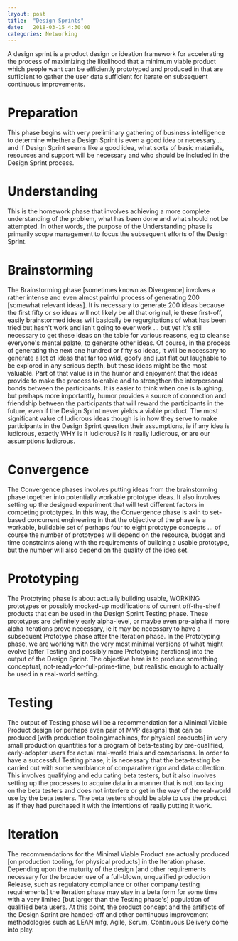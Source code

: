 ```yaml
---
layout: post
title:  "Design Sprints"
date:   2018-03-15 4:30:00
categories: Networking
---
```

A design sprint is a product design or ideation framework for accelerating the process of maximizing the likelihood that a minimum viable product which people want can be efficiently prototyped and produced in that are sufficient to gather the user data sufficient for iterate on subsequent continuous improvements.

# Preparation

This phase begins with very preliminary gathering of business intelligence to determine whether a Design Sprint is even a good idea or necessary ... and if Design Sprint seems like a good idea, what sorts of basic materials, resources and support will be necessary and who should be included in the Design Sprint process.

# Understanding

This is the homework phase that involves achieving a more complete understanding of the problem, what has been done and what should not be attempted. In other words, the purpose of the Understanding phase is primarily scope management to focus the subsequent efforts of the Design Sprint.

# Brainstorming

The Brainstorming phase [sometimes known as Divergence] involves a rather intense and even almost painful process of generating 200 [somewhat relevant ideas]. It is necessary to generate 200 ideas because the first fifty or so ideas will not likely be all that original, ie these first-off, easily brainstormed ideas will basically be regurgitations of what has been tried but hasn't work and isn't going to ever work ... but yet it's still necessary to get these ideas on the table for various reasons, eg to cleanse everyone's mental palate, to generate other ideas. Of course, in the process of generating the next one hundred or fifty so ideas, it will be necessary to generate a lot of ideas that far too wild, goofy and just flat out laughable to be explored in any serious depth, but these ideas might be the most valuable. Part of that value is in the humor and enjoyment that the ideas provide to make the process tolerable and to strengthen the interpersonal bonds between the participants.  It is easier to think when one is laughing, but perhaps more importantly, humor provides a source of connection and friendship between the participants that will reward the participants in the future, even if the Design Sprint never yields a viable product.  The most significant value of ludicrous ideas though is in how they serve to make participants in the Design Sprint question their assumptions, ie if any idea is ludicrous, exactly WHY is it ludicrous? Is it really ludicrous, or are our assumptions ludicrous.

# Convergence

The Convergence phases involves putting ideas from the brainstorming phase together into potentially workable prototype ideas. It also involves setting up the designed experiment that will test different factors in competing prototypes. In this way, the Convergence phase is akin to set-based concurrent engineering in that the objective of the phase is a workable, buildable set of perhaps four to eight prototype concepts ... of course the number of prototypes will depend on the resource, budget and time constraints along with the requirements of building a usable prototype, but the number will also depend on the quality of the idea set.

# Prototyping

The Prototying phase is about actually building usable, WORKING prototypes or possibly mocked-up modifications of current off-the-shelf products that can be used in the Design Sprint Testing phase. These prototypes are definitely early alpha-level, or maybe even pre-alpha if more alpha iterations prove necessary, ie it may be necessary to have a subsequent Prototype phase after the Iteration phase. In the Prototyping phase, we are working with the very most minimal versions of what might evolve [after Testing and possibly more Prototyping iterations] into the output of the Design Sprint.  The objective here is to produce something conceptual, not-ready-for-full-prime-time, but realistic enough to actually be used in a real-world setting.

# Testing

The output of Testing phase will be a recommendation for a Minimal Viable Product design [or perhaps even pair of MVP designs] that can be produced [with production tooling/machines, for physical products] in very small production quantities for a program of beta-testing by pre-qualified, early-adopter users for actual real-world trials and comparisons. In order to have a successful Testing phase, it is necessary that the beta-testing be carried out with some semblance of comparative rigor and data collection. This involves qualifying and edu cating beta testers, but it also involves setting up the processes to acquire data in a manner that is not too taxing on the beta testers and does not interfere or get in the way of the real-world use by the beta testers. The beta testers should be able to use the product as if they had purchased it with the intentions of really putting it work.

# Iteration

The recommendations for the Minimal Viable Product are actually produced [on production tooling, for physical products] in the Iteration phase. Depending upon the maturity of the design [and other requirements necessary for the broader use of a full-blown, unqualified production Release, such as regulatory compliance or other company testing requirements] the Iteration phase may stay in a beta form for some time with a very limited [but larger than the Testing phase's] population of qualified beta users.  At this point, the product concept and the artifacts of the Design Sprint are handed-off and other continuous improvement methodologies such as LEAN mfg, Agile, Scrum, Continuous Delivery come into play.   
